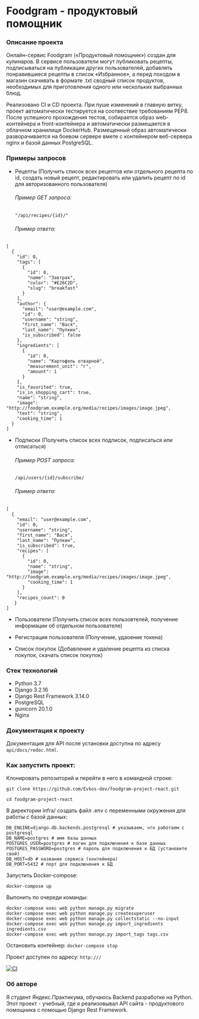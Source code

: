 # Foodgram - продуктовый помощник
### Описание проекта
Онлайн-сервис Foodgram («Продуктовый помощник») создан для кулинаров. В сервисе пользователи могут публиковать рецепты, подписываться на публикации других пользователей, добавлять понравившиеся рецепты в список «Избранное», а перед походом в магазин скачивать в формате .txt сводный список продуктов, необходимых для приготовления одного или нескольких выбранных блюд.

Реализовано CI и CD проекта. При пуше изменений в главную ветку, проект автоматически тестируется на соотвествие требованиям PEP8. После успешного прохождения тестов, собирается образ web-контейнера и front-контейнера и автоматически размещается в облачном хранилище DockerHub. Размещенный образ автоматически разворачивается на боевом сервере вмете с контейнером веб-сервера nginx и базой данных PostgreSQL.

### Примеры запросов
- Рецепты (Получить список всех рецептов или отдельного рецепта по id, создать новый рецепт, редактировать или удалить рецепт по id для авторизованного пользователя)

  ###### Пример GET запроса:
  `"/api/recipes/{id}/"`
  ###### Пример ответа:
```
[
  {
    "id": 0,
    "tags": [
      {
        "id": 0,
        "name": "Завтрак",
        "color": "#E26C2D",
        "slug": "breakfast"
      }
    ],
    "author": {
      "email": "user@example.com",
      "id": 0,
      "username": "string",
      "first_name": "Вася",
      "last_name": "Пупкин",
      "is_subscribed": false
    },
    "ingredients": [
      {
        "id": 0,
        "name": "Картофель отварной",
        "measurement_unit": "г",
        "amount": 1
      }
    ],
    "is_favorited": true,
    "is_in_shopping_cart": true,
    "name": "string",
    "image": "http://foodgram.example.org/media/recipes/images/image.jpeg",
    "text": "string",
    "cooking_time": 1
  }
]
```
  
- Подписки (Получить список всех подписок, подписаться или отписаться)

  ###### Пример POST запроса:
  `/api/users/{id}/subscribe/`
  ###### Пример ответа:
```
[ 
  {
    "email": "user@example.com",
    "id": 0,
    "username": "string",
    "first_name": "Вася",
    "last_name": "Пупкин",
    "is_subscribed": true,
    "recipes": [
      {
        "id": 0,
        "name": "string",
        "image": "http://foodgram.example.org/media/recipes/images/image.jpeg",
        "cooking_time": 1
      }
    ],
    "recipes_count": 0
   }
]
```
  
- Пользователи (Получить список всех пользовтелей, получение информации об отдельном пользователе)  
  
- Регистрация пользователя (Получение, удаоение токена)

- Список покупок (Добавление и удаление рецепта из списка покупок, скачать список покупок)

### Стек технологий
- Python 3.7
- Django 3.2.16
- Django Rest Framework 3.14.0
- PostgreSQL
- gunicorn 20.1.0
- Nginx

### Документация к проекту
Документация для API после установки доступна по адресу `api/docs/redoc.html`.

### Как запустить проект:

Клонировать репозиторий и перейти в него в командной строке:

`git clone https://github.com/Evkos-dev/foodgram-project-react.git`

`cd foodgram-project-react`

В директории infra/ создать файл .env с переменными окружения для работы с базой данных:

```
DB_ENGINE=django.db.backends.postgresql # указываем, что работаем с postgresql
DB_NAME=postgres # имя базы данных
POSTGRES_USER=postgres # логин для подключения к базе данных
POSTGRES_PASSWORD=postgres # пароль для подключения к БД (установите свой)
DB_HOST=db # название сервиса (контейнера)
DB_PORT=5432 # порт для подключения к БД
```

Запустить Docker-compose:

`docker-compose up`

Выпонить по очереди команды:
```
docker-compose exec web python manage.py migrate
docker-compose exec web python manage.py createsuperuser
docker-compose exec web python manage.py collectstatic --no-input
docker-compose exec web python manage.py import_ingredients ingredients.csv
docker-compose exec web python manage.py import_tags tags.csv
```

Остановить контейнер:
`docker-compose stop`

Проект доступен по адресу:
`http:///`

[![CI](https://github.com/Evkos-dev/foodgram-project-react/actions/workflows/foodgram_workflow.yml/badge.svg?branch=master)](https://github.com/Evkos-dev/foodgram-project-react/actions/workflows/foodgram_workflow.yml)

### Об авторе

Я студент Яндекс.Практикума, обучаюсь Backend разработке на Python. Этот проект - учебный, где я реализовывал API сайта - продуктового помощника с помощью Django Rest Framework.

